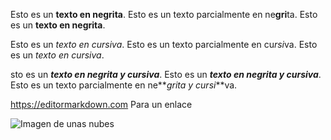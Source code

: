 Esto es un **texto en negrita**.
Esto es un texto parcialmente en ne**gri**ta.
Esto es un __texto en negrita__.

Esto es un *texto en cursiva*.
Esto es un texto parcialmente en cu*rsi*va.
Esto es un _texto en cursiva_.

sto es un __*texto en negrita y cursiva*__.
Esto es un **_texto en negrita y cursiva_**.
Esto es un texto parcialmente en ne**_grita y cursi_**va.

<https://editormarkdown.com> Para un enlace

<img src="https://media.istockphoto.com/id/184103864/es/foto/nubes-en-el-cielo.jpg?s=612x612&w=0&k=20&c=owehXuhW5eJ9TgWcrGkJwCeYWXxfGBItcaaHmtNS4tY=" alt="Imagen de unas nubes" title="Título del enlace">